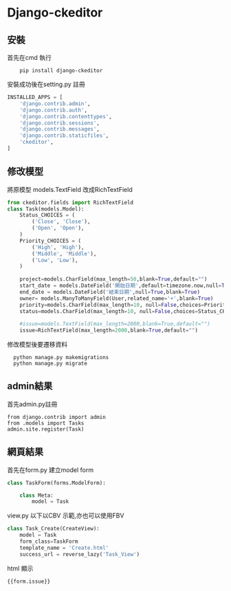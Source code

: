 # Django-ckeditor


## 安裝

首先在cmd 執行

```
    pip install django-ckeditor
```

安裝成功後在setting.py 註冊

```python
INSTALLED_APPS = [   
    'django.contrib.admin',
    'django.contrib.auth',
    'django.contrib.contenttypes',
    'django.contrib.sessions',
    'django.contrib.messages',
    'django.contrib.staticfiles',  
    'ckeditor',     
]
```


## 修改模型

將原模型 models.TextField 改成RichTextField

```python
from ckeditor.fields import RichTextField
class Task(models.Model):
    Status_CHOICES = (
        ('Close', 'Close'),       
		('Open', 'Open'), 
    )
    Priority_CHOICES = (         
        ('High', 'High'),       
		('Middle', 'Middle'),  
        ('Low', 'Low'),  
    )
    
    project=models.CharField(max_length=50,blank=True,default="") 
    start_date = models.DateField('開始日期',default=timezone.now,null=True,blank=True)	   
    end_date = models.DateField('結束日期',null=True,blank=True) 
    owner= models.ManyToManyField(User,related_name='+',blank=True)   
    priority=models.CharField(max_length=10, null=False,choices=Priority_CHOICES,default='Low') 
    status=models.CharField(max_length=10, null=False,choices=Status_CHOICES,default='Open')  
    
    #issue=models.TextField(max_length=2000,blank=True,default="")   
    issue=RichTextField(max_length=2000,blank=True,default="")   


```

修改模型後要遷移資料

```
  python manage.py makemigrations
  python manage.py migrate
```
## admin結果

首先admin.py註冊
```
from django.contrib import admin
from .models import Tasks
admin.site.register(Task)
```





## 網頁結果
首先在form.py 建立model form

```python
class TaskForm(forms.ModelForm):     

    class Meta:
        model = Task       
```

view.py 以下以CBV 示範,亦也可以使用FBV
```python
class Task_Create(CreateView):
    model = Task
    form_class=TaskForm	
    template_name = 'Create.html'
    success_url = reverse_lazy('Task_View')
```
html 顯示
```
{{form.issue}}
```






















